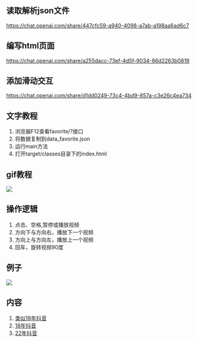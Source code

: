 ## 读取解析json文件
https://chat.openai.com/share/447cfc59-a940-4098-a7ab-a198aa6ad6c7

## 编写html页面
https://chat.openai.com/share/a255dacc-73ef-4d5f-9034-86d2263b0819

## 添加滑动交互
https://chat.openai.com/share/d1dd0249-73c4-4bd9-857a-c3e26c4ea734

## 文字教程
1. 浏览器F12查看favorite/?接口
2. 将数据复制到data_favorite.json
3. 运行main方法
4. 打开target/classes目录下的index.html

## gif教程
![](gif/20240315_191809.gif)

## 操作逻辑
1. 点击、空格,暂停或播放视频
2. 方向下与方向右，播放下一个视频
3. 方向上与方向左，播放上一个视频
4. 回车，旋转视频90度

## 例子
![](gif/20240315_191341.gif)

## 内容
1. [类似18年抖音](https://githcc.github.io/video_self/18%E5%B9%B4%E6%8A%96%E9%9F%B3/)
2. [18年抖音](https://githcc.github.io/video_self_2/)
3. [22年抖音](https://githcc.github.io/video_self/22%E5%B9%B4%E6%8A%96%E9%9F%B3/)
